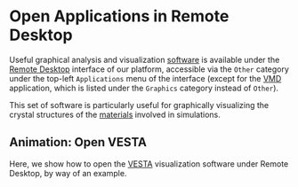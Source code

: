 # Open Applications in Remote Desktop

Useful graphical analysis and visualization [software](../../software/overview.md) is available under the [Remote Desktop](../remote-desktop.md) interface of our platform, accessible via the `Other` category under the top-left `Applications` menu of the interface (except for the [VMD](../../software/analysis/vmd.md) application, which is listed under the `Graphics` category instead of `Other`).

This set of software is particularly useful for graphically visualizing the crystal structures of the [materials](../../materials/overview.md) involved in simulations.

## Animation: Open VESTA

Here, we show how to open the [VESTA](../../software/analysis/vesta.md) visualization software under Remote Desktop, by way of an example.

<img data-gifffer="/images/vesta-rd.gif" />
